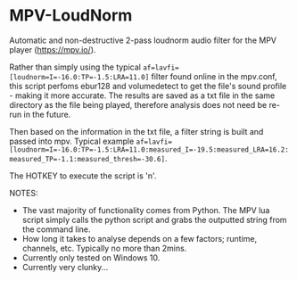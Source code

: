 # MPV-LoudNorm
Automatic and non-destructive 2-pass loudnorm audio filter for the MPV player (https://mpv.io/).

Rather than simply using the typical `af=lavfi=[loudnorm=I=-16.0:TP=-1.5:LRA=11.0]` filter found online in the mpv.conf, this script perfoms ebur128 and volumedetect to get the file's sound profile - making it more accurate. The results are saved as a txt file in the same directory as the file being played, therefore analysis does not need be re-run in the future.

Then based on the information in the txt file, a filter string is built and passed into mpv. Typical example `af=lavfi=[loudnorm=I=-16.0:TP=-1.5:LRA=11.0:measured_I=-19.5:measured_LRA=16.2:measured_TP=-1.1:measured_thresh=-30.6]`.

The HOTKEY to execute the script is 'n'.

NOTES:
 - The vast majority of functionality comes from Python. The MPV lua script simply calls the python script and grabs the outputted string from the command line.
 - How long it takes to analyse depends on a few factors; runtime, channels, etc. Typically no more than 2mins.
 - Currently only tested on Windows 10.
 - Currently very clunky...
